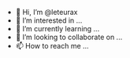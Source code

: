 - 👋 Hi, I’m @leteurax
- 👀 I’m interested in ...
- 🌱 I’m currently learning ...
- 💞️ I’m looking to collaborate on ...
- 📫 How to reach me ...

<!---
leteurax/leteurax is a ✨ special ✨ repository because its `README.md` (this file) appears on your GitHub profile.
You can click the Preview link to take a look at your changes.
--->
